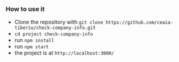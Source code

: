 ### How to use it

* Clone the repository with `git clone https://github.com/ceaia-tiberiu/check-company-info.git`
* `cd project check-company-info`
* run `npm install`
* run `npm start`
* the project is at `http://localhost:3000/`
